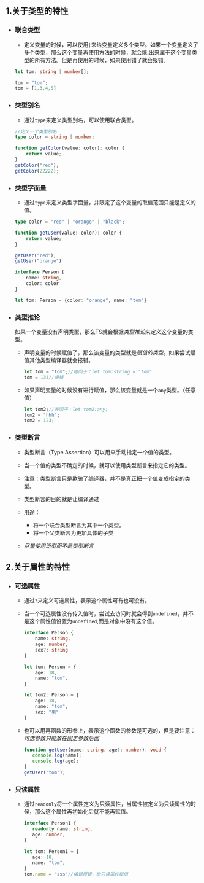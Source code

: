 



## 1.关于类型的特性

- ### 联合类型

  - 定义变量的时候，可以使用`|`来给变量定义多个类型。如果一个变量定义了多个类型，那么这个变量再使用方法的时候，就会能.出来属于这个变量类型的所有方法。但是再使用的时候，如果使用错了就会报错。

  ```ts
  let tom: string | number[];
  
  tom = "tom";
  tom = [1,3,4,5]
  ```

- ### 类型别名

  - 通过`type`来定义类型别名，可以使用联合类型。

  ```ts
  //定义一个类型别名
  type color = string | number;
  
  function getColor(value: color): color {
      return value;
  }
  getColor("red");
  getColor(22222);
  ```

- ### 类型字面量

  - 通过`type`来定义类型字面量，并限定了这个变量的取值范围只能是定义的值。

  ```ts
  type color = "red" | "orange" | "black";
  
  function getUser(value: color): color {
      return value;
  }
  
  getUser("red");
  getUser("orange")
  
  interface Person {
      name: string,
      color: color
  }
  
  let tom: Person = {color: "orange", name: "tom"}
  
  ```

- ### 类型推论

  如果一个变量没有声明类型，那么TS就会根据*类型推论*来定义这个变量的类型。

  - 声明变量的时候赋值了，那么该变量的类型就是*赋值的类型*。如果尝试赋值其他类型编译器就会报错。

    ```ts
    let tom = "tom";//等同于：let tom:string = "tom"
    tom = 133//报错
    ```

  - 如果声明变量的时候没有进行赋值，那么该变量就是一个`any`类型。（任意值）

    ```ts
    let tom2;//等同于：let tom2:any;
    tom2 = "hhh";
    tom2 = 123;
    ```

- ### 类型断言

  - 类型断言（Type Assertion）可以用来手动指定一个值的类型。
  - 当一个值的类型不确定的时候，就可以使用类型断言来指定它的类型。
  - 注意：类型断言只是欺骗了编译器，并不是真正把一个值变成指定的类型。
  - 类型断言的目的就是让编译通过
  - 用途：
    - 将一个联合类型断言为其中一个类型。
    - 将一个父类断言为更加具体的子类

  - *尽量使用泛型而不是类型断言*


## 2.关于属性的特性

- ### 可选属性

  - 通过`?`来定义可选属性，表示这个属性可有也可没有。

  - 当一个可选属性没有传入值时，尝试去访问时就会得到`undefined`，并不是这个属性值设置为`undefined`,而是对象中没有这个值。

    ```ts
    interface Person {
        name: string,
        age: number,
        sex?: string
    }
    
    let tom: Person = {
        age: 18,
        name: "tom",
    }
    
    let tom2: Person = {
        age: 18,
        name: "tom",
        sex: "男"
    }
    ```

  - 也可以用再函数的形参上，表示这个函数的参数是可选的，但是要注意：*可选参数只能放在固定参数后面*

    ```ts
    function getUser(name: string, age?: number): void {
       console.log(name);
       console.log(age);
    }
    getUser("tom");
    ```

- ### 只读属性

  - 通过`readonly`将一个属性定义为只读属性，当属性被定义为只读属性的时候，那么这个属性再初始化后就不能再赋值。

    ```ts
    interface Person1 {
       readonly name: string,
       age: number,
    }
    
    let tom: Person1 = {
       age: 18,
       name: "tom",
    }
    tom.name = "sss"//编译报错，给只读属性赋值
    ```